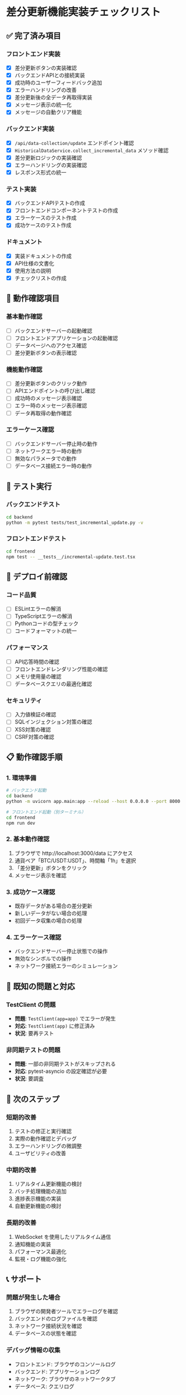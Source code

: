 # 差分更新機能実装チェックリスト

## ✅ 完了済み項目

### フロントエンド実装
- [x] 差分更新ボタンの実装確認
- [x] バックエンドAPIとの接続実装
- [x] 成功時のユーザーフィードバック追加
- [x] エラーハンドリングの改善
- [x] 差分更新後の全データ再取得実装
- [x] メッセージ表示の統一化
- [x] メッセージの自動クリア機能

### バックエンド実装
- [x] `/api/data-collection/update` エンドポイント確認
- [x] `HistoricalDataService.collect_incremental_data` メソッド確認
- [x] 差分更新ロジックの実装確認
- [x] エラーハンドリングの実装確認
- [x] レスポンス形式の統一

### テスト実装
- [x] バックエンドAPIテストの作成
- [x] フロントエンドコンポーネントテストの作成
- [x] エラーケースのテスト作成
- [x] 成功ケースのテスト作成

### ドキュメント
- [x] 実装ドキュメントの作成
- [x] API仕様の文書化
- [x] 使用方法の説明
- [x] チェックリストの作成

## 🔄 動作確認項目

### 基本動作確認
- [ ] バックエンドサーバーの起動確認
- [ ] フロントエンドアプリケーションの起動確認
- [ ] データページへのアクセス確認
- [ ] 差分更新ボタンの表示確認

### 機能動作確認
- [ ] 差分更新ボタンのクリック動作
- [ ] APIエンドポイントの呼び出し確認
- [ ] 成功時のメッセージ表示確認
- [ ] エラー時のメッセージ表示確認
- [ ] データ再取得の動作確認

### エラーケース確認
- [ ] バックエンドサーバー停止時の動作
- [ ] ネットワークエラー時の動作
- [ ] 無効なパラメータでの動作
- [ ] データベース接続エラー時の動作

## 🧪 テスト実行

### バックエンドテスト
```bash
cd backend
python -m pytest tests/test_incremental_update.py -v
```

### フロントエンドテスト
```bash
cd frontend
npm test -- __tests__/incremental-update.test.tsx
```

## 🚀 デプロイ前確認

### コード品質
- [ ] ESLintエラーの解消
- [ ] TypeScriptエラーの解消
- [ ] Pythonコードの型チェック
- [ ] コードフォーマットの統一

### パフォーマンス
- [ ] API応答時間の確認
- [ ] フロントエンドレンダリング性能の確認
- [ ] メモリ使用量の確認
- [ ] データベースクエリの最適化確認

### セキュリティ
- [ ] 入力値検証の確認
- [ ] SQLインジェクション対策の確認
- [ ] XSS対策の確認
- [ ] CSRF対策の確認

## 📋 動作確認手順

### 1. 環境準備
```bash
# バックエンド起動
cd backend
python -m uvicorn app.main:app --reload --host 0.0.0.0 --port 8000

# フロントエンド起動（別ターミナル）
cd frontend
npm run dev
```

### 2. 基本動作確認
1. ブラウザで http://localhost:3000/data にアクセス
2. 通貨ペア「BTC/USDT:USDT」、時間軸「1h」を選択
3. 「差分更新」ボタンをクリック
4. メッセージ表示を確認

### 3. 成功ケース確認
- 既存データがある場合の差分更新
- 新しいデータがない場合の処理
- 初回データ収集の場合の処理

### 4. エラーケース確認
- バックエンドサーバー停止状態での操作
- 無効なシンボルでの操作
- ネットワーク接続エラーのシミュレーション

## 🐛 既知の問題と対応

### TestClient の問題
- **問題**: `TestClient(app=app)` でエラーが発生
- **対応**: `TestClient(app)` に修正済み
- **状況**: 要再テスト

### 非同期テストの問題
- **問題**: 一部の非同期テストがスキップされる
- **対応**: pytest-asyncio の設定確認が必要
- **状況**: 要調査

## 📝 次のステップ

### 短期的改善
1. テストの修正と実行確認
2. 実際の動作確認とデバッグ
3. エラーハンドリングの微調整
4. ユーザビリティの改善

### 中期的改善
1. リアルタイム更新機能の検討
2. バッチ処理機能の追加
3. 進捗表示機能の実装
4. 自動更新機能の検討

### 長期的改善
1. WebSocket を使用したリアルタイム通信
2. 通知機能の実装
3. パフォーマンス最適化
4. 監視・ログ機能の強化

## 📞 サポート

### 問題が発生した場合
1. ブラウザの開発者ツールでエラーログを確認
2. バックエンドのログファイルを確認
3. ネットワーク接続状況を確認
4. データベースの状態を確認

### デバッグ情報の収集
- フロントエンド: ブラウザのコンソールログ
- バックエンド: アプリケーションログ
- ネットワーク: ブラウザのネットワークタブ
- データベース: クエリログ

